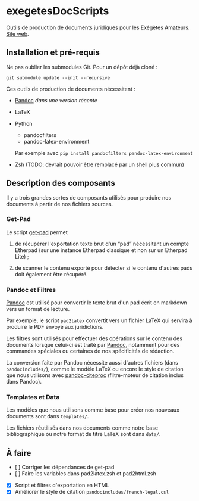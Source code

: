 
exegetesDocScripts
==================

Outils de production de documents juridiques pour les Exégètes
Amateurs. [Site web](https://exegetes.eu.org/outils/).

## Installation et pré-requis

Ne pas oublier les submodules Git. Pour un dépôt déjà cloné :

    git submodule update --init --recursive

Ces outils de production de documents nécessitent :

* [Pandoc] *dans une version récente*
* LaTeX
* Python
    * pandocfilters
    * pandoc-latex-environment

    Par exemple avec `pip install pandocfilters pandoc-latex-environment`

* Zsh (TODO: devrait pouvoir être remplacé par un shell plus commun)

## Description des composants

Il y a trois grandes sortes de composants utilisés pour produire nos
documents à partir de nos fichiers sources.

### Get-Pad

Le script [get-pad] permet

 1. de récupérer l'exportation texte brut d'un “pad” nécessitant un
    compte Etherpad (sur une instance Etherpad classique et non sur un
    Etherpad Lite) ;

 2. de scanner le contenu exporté pour détecter si le contenu d'autres
    pads doit également être récupéré.
 
### Pandoc et Filtres

[Pandoc] est utilisé pour convertir le texte brut d'un pad écrit en
markdown vers un format de lecture.

Par exemple, le script `pad2latex` convertit vers un fichier LaTeX qui
servira à produire le PDF envoyé aux juridictions.

Les filtres sont utilisés pour effectuer des opérations sur le contenu
des documents lorsque celui-ci est traité par [Pandoc], notamment pour
des commandes spéciales ou certaines de nos spécificités de rédaction.

La conversion faite par Pandoc nécessite aussi d'autres fichiers (dans
`pandocincludes/`), comme le modèle LaTeX ou encore le style de
citation que nous utilisons avec [pandoc-citeproc] (filtre-moteur de
citation inclus dans Pandoc).

### Templates et Data

Les modèles que nous utilisons comme base pour créer nos nouveaux
documents sont dans `templates/`.

Les fichiers réutilisés dans nos documents comme notre base
bibliographique ou notre format de titre LaTeX sont dans `data/`.

[pandoc]: http://pandoc.org/
[pandoc-citeproc]: https://github.com/jgm/pandoc-citeproc
[get-pad]: https://github.com/hugoroy/get-pad/

## À faire

- [ ] Corriger les dépendances de get-pad
- [ ] Faire les variables dans pad2latex.zsh et pad2html.zsh
- [x] Script et filtres d'exportation en HTML
- [x] Améliorer le style de citation `pandocincludes/french-legal.csl`
